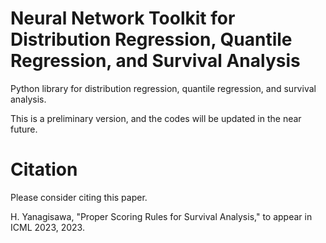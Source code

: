 # Neural Network Toolkit for Distribution Regression, Quantile Regression, and Survival Analysis

Python library for distribution regression, quantile regression, and survival analysis.

This is a preliminary version, and the codes will be updated in the near future.


# Citation

Please consider citing this paper.

H. Yanagisawa, "Proper Scoring Rules for Survival Analysis," to appear in ICML 2023, 2023.
